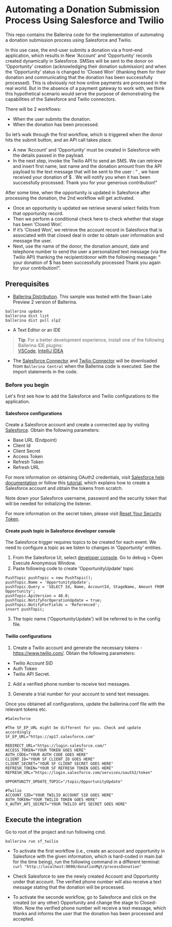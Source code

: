 # Automating a Donation Submission Process Using Salesforce and Twilio

This repo contains the Ballerina code for the implementation of automating a donation submission process using Salesforce and Twilio. 

In this use case, the end-user submits a donation via a front-end application, which results in New 'Account' and ‘Opportunity’ records created dynamically in Salesforce. SMSes will be sent to the donor on ‘Opportunity’ creation (acknowledging their donation submission) and when the ‘Opportunity’ status is changed to 'Closed Won' (thanking them for their donation and communicating that the donation has been successfully processed). This is obviously not how online payments are processed in the real world. But in the absence of a payment gateway to work with, we think this hypothetical scenario would serve the purpose of demonstrating the capabilities of the Salesforce and Twilio connectors.

 There will be 2 workflows: 

- When the user submits the donation. 
- When the donation has been processed. 

So let’s walk through the first workflow, which is triggered when the donor hits the submit button, and an API call takes place.

- A new ‘Account’ and  ‘Opportunity’ must be created in Salesforce with the details passed in the payload. 
- In the next step, invoke the Twilio API to send an SMS. We can retrieve and insert first name, last name and the donation amount from the API payload to the text message that will be sent to the user :
“<First Name> <Last Name>, we have received your donation of $<Donation Amount> . We will notify you when it has been successfully processed. Thank you for your generous contribution!”

After some time, when the opportunity is updated in Salesforce after processing the donation, the 2nd workflow will get activated. 

- Once an opportunity is updated we retrieve several select fields from that opportunity record. 
- Then we perform a conditional check here to check whether that stage has been ‘Closed Won’.  
- If it’s ‘Closed Won’, we retrieve the account record in Salesforce that is associated with that closed deal in order to obtain user information and message the user.
- Next, use the name of the donor, the donation amount, date and telephone number to send the user a personalized text message (via the Twilio API) thanking the recipient/donor with the following message: 
“<First Name> <Last Name> your donation of $<Donation Amount> has been successfully processed Thank you again for your contribution!”.


## Prerequisites

- [Ballerina Distribution](https://ballerina.io/learn/getting-started/). This sample was tested with the Swan Lake Preview 2 version of Ballerina. 

```
ballerina update
ballerina dist list
ballerina dist pull slp2 

```
 
- A Text Editor or an IDE 
> **Tip**: For a better development experience, install one of the following Ballerina IDE plugins:  
[VSCode](https://marketplace.visualstudio.com/items?itemName=ballerina.ballerina), 
[IntelliJ IDEA](https://plugins.jetbrains.com/plugin/9520-ballerina)

- The [Salesforce Connector](https://github.com/ballerina-platform/module-ballerinax-sfdc) and
[Twilio Connector](https://github.com/ballerina-platform/module-ballerinax-twilio) will be downloaded from 
`Ballerina Central` when the Ballerina code is executed. See the import statements in the code. 

### Before you begin

Let's first see how to add the Salesforce and Twilio configurations to the application.

#### Salesforce configurations
Create a Salesforce account and create a connected app by visiting [Salesforce](https://www.salesforce.com). 
Obtain the following parameters:

* Base URL (Endpoint)
* Client Id
* Client Secret
* Access Token
* Refresh Token
* Refresh URL

For more information on obtaining OAuth2 credentials, visit 
[Salesforce help documentation](https://help.salesforce.com/articleView?id=remoteaccess_authenticate_overview.htm) 
or follow this 
[tutorial](https://medium.com/@bpmmendis94/obtain-access-refresh-tokens-from-salesforce-rest-api-a324fe4ccd9b), which explains how to create a Salesforce account and obtain the tokens from scratch. 

Note down your Salesforce username, password and the security token that will be needed for initializing the listener. 

For more information on the secret token, please visit [Reset Your Security Token](https://help.salesforce.com/articleView?id=user_security_token.htm&type=5).

#### Create push topic in Salesforce developer console

The Salesforce trigger requires topics to be created for each event. We need to configure a topic as we listen to changes in 'Opportunity' entities. 

1. From the Salesforce UI, select [developer console](https://help.salesforce.com/articleView?id=code_dev_console_opening.htm&type=5). Go to debug > Open Execute Anonymous Window. 
2. Paste following code to create 'OpportunityUpdate' topic
```apex
PushTopic pushTopic = new PushTopic();
pushTopic.Name = 'OpportunityUpdate';
pushTopic.Query = 'SELECT Id, Name, AccountId, StageName, Amount FROM Opportunity';
pushTopic.ApiVersion = 48.0;
pushTopic.NotifyForOperationUpdate = true;
pushTopic.NotifyForFields = 'Referenced';
insert pushTopic;
```
3. The topic name ('OpportunityUpdate') will be referred to in the config file.

#### Twilio configurations
1. Create a Twilio account and generate the necessary tokens - https://www.twilio.com/. Obtain the following parameters:
* Twilio Account SID
* Auth Token
* Twilio API Secret. 

2. Add a verified phone number to receive text messages.

3. Generate a trial number for your account to send text messages. 

Once you obtained all configurations, update the ballerina.conf file with the relevant tokens etc. 

```
#Salesforce

#The SF_EP_URL might be different for you. Check and update accordingly
SF_EP_URL="https://ap17.salesforce.com"

REDIRECT_URL="https://login.salesforce.com/"
ACCESS_TOKEN="YOUR TOKEN GOES HERE"
AUTH_CODE="YOUR AUTH CODE GOES HERE"
CLIENT_ID="YOUR SF_CLIENT_ID GOES HERE"
CLIENT_SECRET="YOUR SF CLIENT SECRET GOES HERE"
REFRESH_TOKEN="YOUR SF REFRESH TOKEN GOES HERE"
REFRESH_URL="https://login.salesforce.com/services/oauth2/token"

OPPORTUNITY_UPDATE_TOPIC="/topic/OpportunityUpdate"

#Twilio
ACCOUNT_SID="YOUR TWILIO ACCOUNT SID GOES HERE"
AUTH_TOKEN="YOUR TWILIO TOKEN GOES HERE"
X_AUTHY_API_SECRET="YOUR TWILIO API SECRET GOES HERE"

```

## Execute the integration

Go to root of the project and run following cmd.

`ballerina run sf_twilio`

- To activate the first workflow (i.e., create an account and opportunity in Salesforce with the given information, which is hard-coded in main.bal for the time being), run the following command in a different terminal:
`curl "http://localhost:9090/donationMgt/processDonation"`

- Check Salesforce to see the newly created Account and Opportunity under that account. The verified phone number will also receive a text message stating that the donation will be processed. 

- To activate the seconde workflow, go to Salesforce and click on the created (or any other) Opportunity and change the stage to Closed-Won. Now the verified phone number will receive a text message, which thanks and informs the user that the donation has been processed and accepted. 











